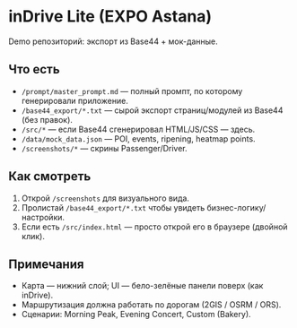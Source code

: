 # inDrive Lite (EXPO Astana)

Demo репозиторий: экспорт из Base44 + мок-данные.

## Что есть
- `/prompt/master_prompt.md` — полный промпт, по которому генерировали приложение.
- `/base44_export/*.txt` — сырой экспорт страниц/модулей из Base44 (без правок).
- `/src/*` — если Base44 сгенерировал HTML/JS/CSS — здесь.
- `/data/mock_data.json` — POI, events, ripening, heatmap points.
- `/screenshots/*` — скрины Passenger/Driver.

## Как смотреть
1. Открой `/screenshots` для визуального вида.
2. Пролистай `/base44_export/*.txt` чтобы увидеть бизнес-логику/настройки.
3. Если есть `/src/index.html` — просто открой его в браузере (двойной клик).

## Примечания
- Карта — нижний слой; UI — бело-зелёные панели поверх (как inDrive).
- Маршрутизация должна работать по дорогам (2GIS / OSRM / ORS).
- Сценарии: Morning Peak, Evening Concert, Custom (Bakery).
